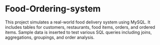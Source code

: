 # Food-Ordering-system
This project simulates a real-world food delivery system using MySQL. It includes tables for customers, restaurants, food items, orders, and ordered items. Sample data is inserted to test various SQL queries including joins, aggregations, groupings, and order analysis. 
